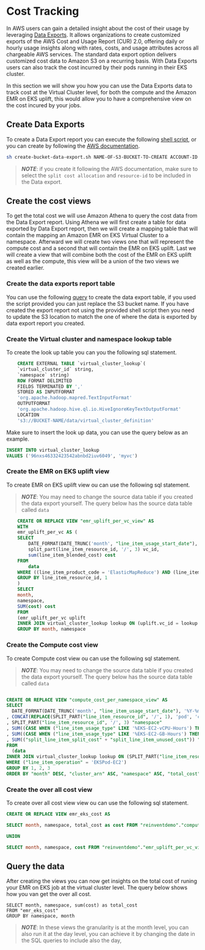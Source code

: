 # Cost Tracking

In AWS users can gain a detailed insight about the cost of their usage by leveraging [Data Exports](https://docs.aws.amazon.com/cur/latest/userguide/what-is-data-exports.html). It allows organizations to create customized exports of the AWS Cost and Usage Report (CUR) 2.0, offering daily or hourly usage insights along with rates, costs, and usage attributes across all chargeable AWS services. The standard data export option delivers customized cost data to Amazon S3 on a recurring basis. With Data Exports users can also track the cost incurred by their pods running in their EKS cluster. 

In this section we will show you how you can use the Data Exports data to track cost at the Virtual Cluster level, for both the compute and the Amazon EMR on EKS uplift, this would allow you to have a comprehensive view on the cost incured by your jobs.


## Create Data Exports

To create a Data Export report you can execute the following [shell script](https://github.com/aws/aws-emr-containers-best-practices/blob/main/content/cost-optimization/docs/resources/scripts/create-bucket-data-export.sh), or you can create by following the [AWS documentation](https://docs.aws.amazon.com/cur/latest/userguide/dataexports-create-standard.html).


```sh
sh create-bucket-data-export.sh NAME-OF-S3-BUCKET-TO-CREATE ACCOUNT-ID REPORT-NAME 
```

> ***NOTE***: if you create it following the AWS documentation, make sure to select the `split cost allocation` and `resource-id` to be included in the Data export.

## Create the cost views

To get the total cost we will use Amazon Athena to query the cost data from the Data Export report. Using Athena we will first create a table for data exported by Data Export report, then we will create a mapping table that will contain the mapping an Amazon EMR on EKS Virtual Cluster to a namespace. Afterward we will create two views one that will represent the compute cost and a second that will contain the EMR on EKS uplift. Last we will create a view that will combine both the cost of the EMR on EKS uplift as well as the compute, this view will be a union of the two views we created earlier.   


### Create the data exports report table

You can use the following [query](https://github.com/aws/aws-emr-containers-best-practices/tree/main/content/cost-optimization/resources/sql-statements/data-export-table.sql) to create the data export table, if you used the script provided you can just replace the S3 bucket name. If you have created the export report not using the provided shell script then you need to update the S3 location to match the one of where the data is exported by data export report you created.

### Create the Virtual cluster and namespace lookup table

To create the look up table you can you the following sql statement.

```sql
    CREATE EXTERNAL TABLE `virtual_cluster_lookup`(
    `virtual_cluster_id` string, 
    `namespace` string)
    ROW FORMAT DELIMITED 
    FIELDS TERMINATED BY ',' 
    STORED AS INPUTFORMAT 
    'org.apache.hadoop.mapred.TextInputFormat' 
    OUTPUTFORMAT 
    'org.apache.hadoop.hive.ql.io.HiveIgnoreKeyTextOutputFormat'
    LOCATION
    's3://BUCKET-NAME/data/virtual_cluster_definition'
```
Make sure to insert the look up data, you can use the query below as an example.

```sql
INSERT INTO virtual_cluster_lookup 
VALUES ('96nxs46332423542abnbd2iuv6049', 'myvc')
```

### Create the EMR on EKS uplift view

To create EMR on EKS uplift view  ou can use the following sql statement.

> ***NOTE***: You may need to change the source data table if you created the data export yourself. The query below has the source data table called `data` 

```sql
    CREATE OR REPLACE VIEW "emr_uplift_per_vc_view" AS 
    WITH
    emr_uplift_per_vc AS (
    SELECT
        DATE_FORMAT(DATE_TRUNC('month', "line_item_usage_start_date"), '%Y-%m') "month",
        split_part(line_item_resource_id, '/', 3) vc_id,
        sum(line_item_blended_cost) cost
    FROM
        data
    WHERE ((line_item_product_code = 'ElasticMapReduce') AND (line_item_operation = 'StartJobRun'))
    GROUP BY line_item_resource_id, 1
    ) 
    SELECT
    month,
    namespace,
    SUM(cost) cost
    FROM
    (emr_uplift_per_vc uplift
    INNER JOIN virtual_cluster_lookup lookup ON (uplift.vc_id = lookup.virtual_cluster_id))
    GROUP BY month, namespace
```
### Create the Compute cost view

To create Compute cost view  ou can use the following sql statement.

> ***NOTE***: You may need to change the source data table if you created the data export yourself. The query below has the source data table called `data` 

```sql

CREATE OR REPLACE VIEW "compute_cost_per_namespace_view" AS
SELECT
  DATE_FORMAT(DATE_TRUNC('month', "line_item_usage_start_date"), '%Y-%m') "month"
, CONCAT(REPLACE(SPLIT_PART("line_item_resource_id", '/', 1), 'pod', 'cluster'), '/', SPLIT_PART("line_item_resource_id", '/', 2)) "cluster_arn"
, SPLIT_PART("line_item_resource_id", '/', 3) "namespace"
, SUM((CASE WHEN ("line_item_usage_type" LIKE '%EKS-EC2-vCPU-Hours') THEN ("split_line_item_split_cost" + "split_line_item_unused_cost") ELSE 0E0 END)) "cpu_cost"
, SUM((CASE WHEN ("line_item_usage_type" LIKE '%EKS-EC2-GB-Hours') THEN ("split_line_item_split_cost" + "split_line_item_unused_cost") ELSE 0E0 END)) "ram_cost"
, SUM(("split_line_item_split_cost" + "split_line_item_unused_cost")) "total_cost"
FROM
  (data
INNER JOIN virtual_cluster_lookup lookup ON (SPLIT_PART("line_item_resource_id", '/', 3) = lookup.namespace))
WHERE ("line_item_operation" = 'EKSPod-EC2')
GROUP BY 1, 2, 3
ORDER BY "month" DESC, "cluster_arn" ASC, "namespace" ASC, "total_cost" DESC

```

### Create the over all cost view

To create over all cost view view  ou can use the following sql statement.

```sql
CREATE OR REPLACE VIEW emr_eks_cost AS

SELECT month, namespace, total_cost as cost FROM "reinventdemo"."compute_cost_per_namespace_view"

UNION

SELECT month, namespace, cost FROM "reinventdemo"."emr_uplift_per_vc_view"
```

## Query the data

After creating the views you can now get insights on the total cost of runing your EMR on EKS job at the virtual cluster level. The query below shows how you van get the over all cost.

```
SELECT month, namespace, sum(cost) as total_cost
FROM "emr_eks_cost"
GROUP BY namespace, month
```
> ***NOTE***: In these views the granularity is at the month level, you can also run it at the day level, you can achieve it by changing the date in the SQL queries to include also the day, 



